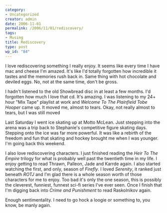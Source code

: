 ```yaml
---
category:
- Uncategorized
creator: admin
date: 2006-11-01
permalink: /2006/11/01/rediscovery/
tags:
- Musing
title: Rediscovery
type: post
wp_id: "84"
---
```


I love rediscovering something I really enjoy.  It seems like every time I have mac and cheese I'm amazed.  It's like I'd totally forgotten how incredible it tastes and the memories rush back in.  Same thing with hot chocolate and deviled eggs.  No, not at the same time, don't be gross.

I hadn't listened to the old Showbread disc in at least a few months.  I'd forgotten how much I love that cd.  It's amazing.  I was listening to my 24+ hour "Mix Tape" playlist at work and _Welcome To The Plainfield Tobe Hooper_ came up.  It moved me, almost to tears. Okay, not really almost to tears, but I was still moved

Last Saturday I went ice skating up at Motto McLean.  Just stepping into the arena was a trip back to Stephanie's competitive figure skating days. Stepping onto the ice was far more powerful.  It was like a rebirth of the freedom and fun that skating and hockey brought me when I was younger.  I'm going back this weekend.

I also love rediscovering characters.  I just finished reading the _Heir To The Empire_ trilogy for what is probably well past the twentieth time in my life.  I enjoy getting to read Thrawn, Palleon, Jade and Karrde again.  I also started watching the first, and only, season of _Firefly_.  I loved _Serenity_, it ranked just beneath _ROTJ_ and I'm glad there is a whole season worth of those characters for me to enjoy.  Too bad it's only the one season, this is possibly the cleverest, funniest, funnest sci-fi series I've ever seen.  Once I finish that I'm digging back into _Crime and Punishment_ to read Raskolnikov again.

Enough sentimentality.  I need to go hock a loogie or something to, you know, be manly again.
